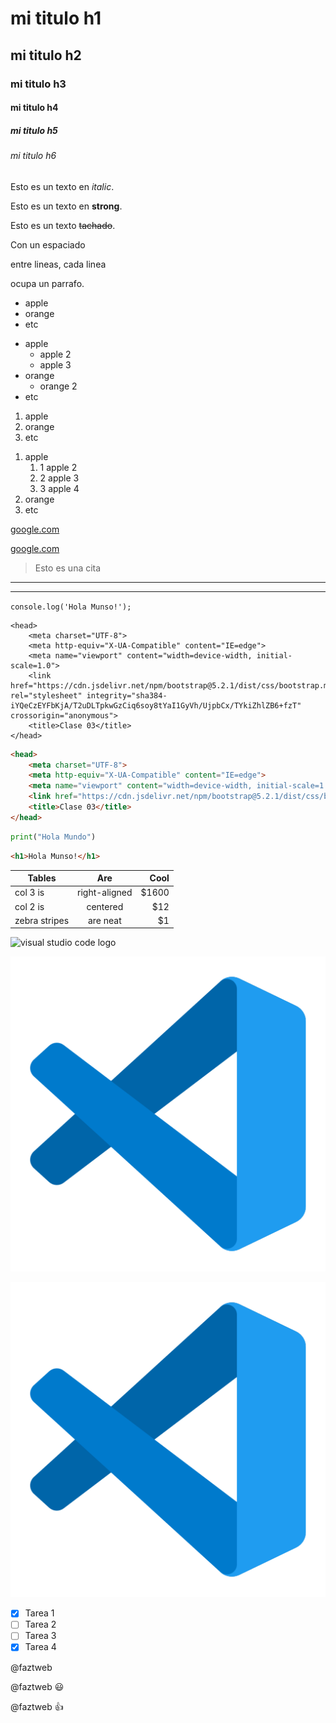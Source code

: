 <!-- HEADINGS -->

# mi titulo h1
## mi titulo h2
### mi titulo h3
#### mi titulo h4
##### mi titulo h5
###### mi titulo h6

<!-- Texto en italic -->
Esto es un texto en *italic*.
<!-- Texto en strong -->
Esto es un texto en **strong**.
<!-- Texto tachado/strikethrough -->
Esto es un texto ~~tachado~~.

<!-- Espaciado/párrafo -->
Con un espaciado

entre lineas, cada linea

ocupa un parrafo.

<!-- Lista desordenada -->
* apple
* orange
* etc
<!-- Con sub-indices -->
* apple
    * apple 2
    * apple 3
* orange
    * orange 2
* etc
<!-- Lista ordenada -->
1. apple
2. orange
3. etc
<!-- Con sub-indices -->
1. apple
    1. 1 apple 2
    1. 2 apple 3
    1. 3 apple 4
2. orange
3. etc

<!-- Links -->
[google.com](https://www.google.com)
<!-- Links, para mostrar un titulo  cuando me posiciono en el link-->
[google.com](https://www.google.com "Custom title")

<!-- Cita -->
> Esto es una cita

<!-- Una linea divisoria -->
---
<!-- Otra opción -->
___

<!-- Para escribir código, 1 tilde al inicio y otro al final -->
`console.log('Hola Munso!');`

<!-- Bloque de código, 3 tildes al inicio y 3 al final -->
```
<head>
    <meta charset="UTF-8">
    <meta http-equiv="X-UA-Compatible" content="IE=edge">
    <meta name="viewport" content="width=device-width, initial-scale=1.0">
    <link href="https://cdn.jsdelivr.net/npm/bootstrap@5.2.1/dist/css/bootstrap.min.css" rel="stylesheet" integrity="sha384-iYQeCzEYFbKjA/T2uDLTpkwGzCiq6soy8tYaI1GyVh/UjpbCx/TYkiZhlZB6+fzT" crossorigin="anonymous">
    <title>Clase 03</title>
</head>
```
<!-- Si quiero con color, tengo que especificar el lenguaje -->
```html
<head>
    <meta charset="UTF-8">
    <meta http-equiv="X-UA-Compatible" content="IE=edge">
    <meta name="viewport" content="width=device-width, initial-scale=1.0">
    <link href="https://cdn.jsdelivr.net/npm/bootstrap@5.2.1/dist/css/bootstrap.min.css" rel="stylesheet" integrity="sha384-iYQeCzEYFbKjA/T2uDLTpkwGzCiq6soy8tYaI1GyVh/UjpbCx/TYkiZhlZB6+fzT" crossorigin="anonymous">
    <title>Clase 03</title>
</head>
```
```python
print("Hola Mundo")
```
```html
<h1>Hola Munso!</h1>
```

<!-- Tabla -->
| Tables        | Are           | Cool  |
| ------------- |:-------------:| -----:|
| col 3 is      | right-aligned | $1600 |
| col 2 is      | centered      |   $12 |
| zebra stripes | are neat      |    $1 |

<!-- Imagenes -->
![visual studio code logo](https://cdn.icon-icons.com/icons2/2107/PNG/512/file_type_vscode_icon_130084.png)
<!-- Imagen, en local -->
![visual studio code logo](./LOGO-VSC/logo-vsc.png)
<!-- Si quiero mostrar un titulo -->
![visual studio code logo](./LOGO-VSC/logo-vsc.png "LOGO VSC")

<!-- GITHUB MARKDOWN -->
* [X] Tarea 1
* [ ] Tarea 2
* [ ] Tarea 3
* [X] Tarea 4

<!-- Direccion de usuario -->
@faztweb

<!-- Buscar en github emojis
https://gist.github.com/rxaviers/7360908 -->

@faztweb :smiley: 

@faztweb :+1:

